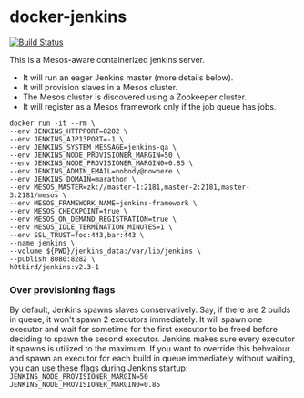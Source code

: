 # docker-jenkins

[![Build Status](https://travis-ci.org/h0tbird/docker-jenkins.svg?branch=master)](https://travis-ci.org/h0tbird/docker-jenkins)

This is a Mesos-aware containerized jenkins server.

- It will run an eager Jenkins master (more details below).
- It will provision slaves in a Mesos cluster.
- The Mesos cluster is discovered using a Zookeeper cluster.
- It will register as a Mesos framework only if the job queue has jobs.

```
docker run -it --rm \
--env JENKINS_HTTPPORT=8282 \
--env JENKINS_AJP13PORT=-1 \
--env JENKINS_SYSTEM_MESSAGE=jenkins-qa \
--env JENKINS_NODE_PROVISIONER_MARGIN=50 \
--env JENKINS_NODE_PROVISIONER_MARGIN0=0.85 \
--env JENKINS_ADMIN_EMAIL=nobody@nowhere \
--env JENKINS_DOMAIN=marathon \
--env MESOS_MASTER=zk://master-1:2181,master-2:2181,master-3:2181/mesos \
--env MESOS_FRAMEWORK_NAME=jenkins-framework \
--env MESOS_CHECKPOINT=true \
--env MESOS_ON_DEMAND_REGISTRATION=true \
--env MESOS_IDLE_TERMINATION_MINUTES=1 \
--env SSL_TRUST=foo:443,bar:443 \
--name jenkins \
--volume ${PWD}/jenkins_data:/var/lib/jenkins \
--publish 8080:8282 \
h0tbird/jenkins:v2.3-1
```

### Over provisioning flags

By default, Jenkins spawns slaves conservatively. Say, if there are 2 builds in queue, it won't spawn 2 executors immediately. It will spawn one executor and wait for sometime for the first executor to be freed before deciding to spawn the second executor. Jenkins makes sure every executor it spawns is utilized to the maximum.
If you want to override this behvaiour and spawn an executor for each build in queue immediately without waiting, you can use these flags during Jenkins startup:
`JENKINS_NODE_PROVISIONER_MARGIN=50` `JENKINS_NODE_PROVISIONER_MARGIN0=0.85`
